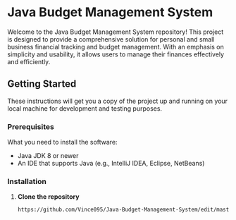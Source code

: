 # Java Budget Management System

Welcome to the Java Budget Management System repository! This project is designed to provide a comprehensive solution for personal and small business financial tracking and budget management. With an emphasis on simplicity and usability, it allows users to manage their finances effectively and efficiently.

## Getting Started

These instructions will get you a copy of the project up and running on your local machine for development and testing purposes.

### Prerequisites

What you need to install the software:

- Java JDK 8 or newer
- An IDE that supports Java (e.g., IntelliJ IDEA, Eclipse, NetBeans)

### Installation

1. **Clone the repository**

   ```sh
   https://github.com/Vince095/Java-Budget-Management-System/edit/master/README.md
